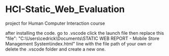 # HCI-Static_Web_Evaluation
project for Human Computer Interaction course

after installing the code. go to .vscode click the launch file then replace this "file": "C:\\Users\\cedrick\\Documents\\STATIC WEB REPORT - Mobile Store Management System\\index.html" line with the file path of your own or delete the .vscode folder and create a new one.
